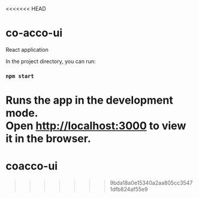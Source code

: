 <<<<<<< HEAD
# co-acco-ui
React application

In the project directory, you can run:
### `npm start`

Runs the app in the development mode.<br />
Open [http://localhost:3000](http://localhost:3000) to view it in the browser.
=======
# coacco-ui
>>>>>>> 9bda18a0e15340a2aa805cc35471dfb824af55e9
